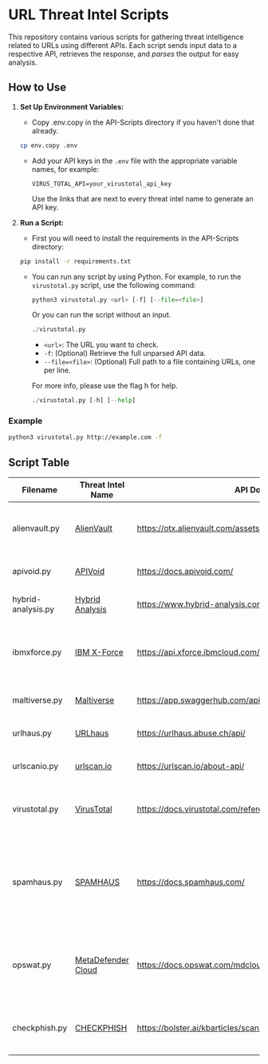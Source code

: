 # URL Threat Intel Scripts

This repository contains various scripts for gathering threat intelligence related to URLs using different APIs. Each script sends input data to a respective API, retrieves the response, and _parses_ the output for easy analysis.

## How to Use

1. **Set Up Environment Variables:**
   - Copy .env.copy in the API-Scripts directory if you haven't done that already.
    ```bash
    cp env.copy .env
    ```

   - Add your API keys in the `.env` file with the appropriate variable names, for example:
     ```
     VIRUS_TOTAL_API=your_virustotal_api_key
     ```
     Use the links that are next to every threat intel name to generate an API key.

2. **Run a Script:**
   - First you will need to install the requirements in the API-Scripts directory:
    ```bash
    pip install -r requirements.txt
    ```

   - You can run any script by using Python. For example, to run the `virustotal.py` script, use the following command:
     ```python
     python3 virustotal.py <url> [-f] [--file=<file>]
     ```
     Or you can run the script without an input.
     ```python
     ./virustotal.py
     ```

     - `<url>`: The URL you want to check.
     - `-f`: (Optional) Retrieve the full unparsed API data.
     - `--file=<file>`: (Optional) Full path to a file containing URLs, one per line.

     For more info, please use the flag h for help.
     ```python
     ./virustotal.py [-h] [--help]
     ```

### Example

```bash
python3 virustotal.py http://example.com -f
```

## Script Table

| Filename            | Threat Intel Name                           | API Documentation                                                                 | Flags                              | Notes                                                                                     |
|---------------------|---------------------------------------------|-----------------------------------------------------------------------------------|------------------------------------|-------------------------------------------------------------------------------------------|
| alienvault.py       | [AlienVault](https://otx.alienvault.com/)   | https://otx.alienvault.com/assets/static/external_api.html#api_v1_search           | -h, -f, -g, -u, -a, --file=<file> |                                                                                           |
| apivoid.py          | [APIVoid](https://www.apivoid.com/)         | https://docs.apivoid.com/                                                          | -h, -f, --file=<file>               |                                                                                           |
| hybrid-analysis.py  | [Hybrid Analysis](https://www.hybrid-analysis.com/) | https://www.hybrid-analysis.com/docs/api/v2                                         | -h, -f, --file=<file>               |                                                                                           |
| ibmxforce.py        | [IBM X-Force](https://exchange.xforce.ibmcloud.com/) | https://api.xforce.ibmcloud.com/doc/                                              | -h, -f, -r, -m, -a, --file=<file> |                                                                                           |
| maltiverse.py       | [Maltiverse](https://www.maltiverse.com/)   | https://app.swaggerhub.com/apis-docs/maltiverse/api/1.1.2                          | -h, -f, --file=<file>               |                                                                                           |
| urlhaus.py          | [URLhaus](https://urlhaus.abuse.ch/)        | https://urlhaus.abuse.ch/api/                                                      | -h, -f, --file=<file>               |                                                                                           |
| urlscanio.py        | [urlscan.io](https://urlscan.io/)           | https://urlscan.io/about-api/                                                      | -h, -f, --file=<file>               |                                                                                           |
| virustotal.py       | [VirusTotal](https://www.virustotal.com/)   | https://docs.virustotal.com/reference/overview                                         | -h, -f, -a, -g, -b, --file=<file>               |                The b flag needs parsing                                                                           |
| spamhaus.py         | [SPAMHAUS](https://spamhaus.com/)           | https://docs.spamhaus.com/                                                           | -h, -f, -a, -l, -t, --file=<file> | Will work on it in the future when the beta ends.                                       |
| opswat.py       | [MetaDefender Cloud](https://metadefender.opswat.com) | https://docs.opswat.com/mdcloud/metadefender-cloud-api-v4 | -h, -f, --file=<file> |                                            Will update in the future to have bulk upload 
| checkphish.py       | [CHECKPHISH](https://app.checkphish.ai/) | https://bolster.ai/kbarticles/scan-apis-for-checkphish-users | -h, -f, -a, -q, -u, --file=<file> |                                        